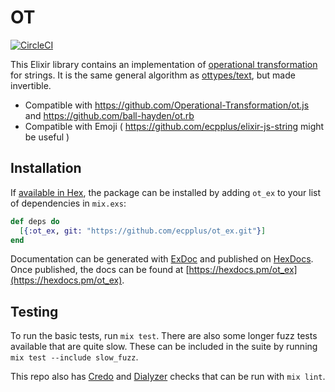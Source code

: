 # OT

[![CircleCI](https://circleci.com/gh/ecpplus/ot_ex.svg?style=svg)](https://circleci.com/gh/ecpplus/ot_ex)

This Elixir library contains an implementation of
[operational transformation][ot] for strings. It is the same general algorithm
as [ottypes/text][ot_text], but made invertible.

- Compatible with https://github.com/Operational-Transformation/ot.js and https://github.com/ball-hayden/ot.rb
- Compatible with Emoji ( https://github.com/ecpplus/elixir-js-string might be useful )

## Installation

If [available in Hex](https://hex.pm/docs/publish), the package can be installed
by adding `ot_ex` to your list of dependencies in `mix.exs`:

```elixir
def deps do
  [{:ot_ex, git: "https://github.com/ecpplus/ot_ex.git"}]
end
```

Documentation can be generated with
[ExDoc](https://github.com/elixir-lang/ex_doc) and published on
[HexDocs](https://hexdocs.pm). Once published, the docs can be found at
[https://hexdocs.pm/ot_ex](https://hexdocs.pm/ot_ex).

## Testing

To run the basic tests, run `mix test`. There are also some longer fuzz tests
available that are quite slow. These can be included in the suite by running
`mix test --include slow_fuzz`.

This repo also has [Credo][credo] and [Dialyzer][dialyxir] checks that can be
run with `mix lint`.

[credo]: https://github.com/rrrene/credo
[dialyxir]: https://github.com/jeremyjh/dialyxir
[ot]: https://en.wikipedia.org/wiki/Operational_transformation
[ot_text]: https://github.com/ottypes/text
